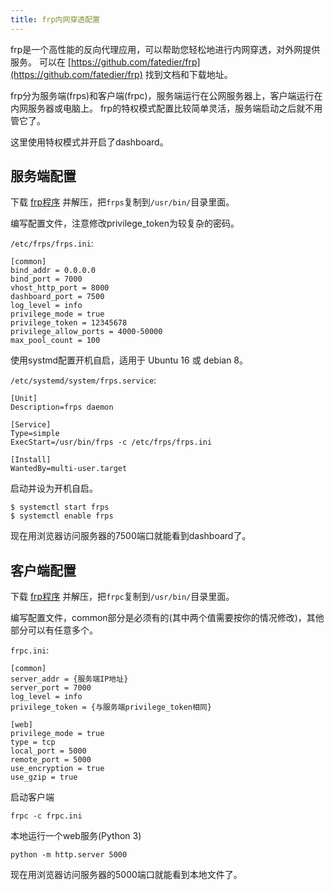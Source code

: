 ```yaml
---
title: frp内网穿透配置
---
```


frp是一个高性能的反向代理应用，可以帮助您轻松地进行内网穿透，对外网提供服务。
可以在 [https://github.com/fatedier/frp](https://github.com/fatedier/frp) 找到文档和下载地址。

frp分为服务端(frps)和客户端(frpc)，服务端运行在公网服务器上，客户端运行在内网服务器或电脑上。
frp的特权模式配置比较简单灵活，服务端启动之后就不用管它了。

这里使用特权模式并开启了dashboard。

## 服务端配置

下载 [frp程序](https://github.com/fatedier/frp/releases) 并解压，把`frps`复制到`/usr/bin/`目录里面。

编写配置文件，注意修改privilege_token为较复杂的密码。

`/etc/frps/frps.ini`:

```
[common]
bind_addr = 0.0.0.0
bind_port = 7000
vhost_http_port = 8000
dashboard_port = 7500
log_level = info
privilege_mode = true
privilege_token = 12345678
privilege_allow_ports = 4000-50000
max_pool_count = 100
```

使用systmd配置开机自启，适用于 Ubuntu 16 或 debian 8。

`/etc/systemd/system/frps.service`:

```
[Unit]
Description=frps daemon

[Service]
Type=simple
ExecStart=/usr/bin/frps -c /etc/frps/frps.ini

[Install]
WantedBy=multi-user.target
```

启动并设为开机自启。

```
$ systemctl start frps
$ systemctl enable frps
```

现在用浏览器访问服务器的7500端口就能看到dashboard了。

## 客户端配置

下载 [frp程序](https://github.com/fatedier/frp/releases) 并解压，把`frpc`复制到`/usr/bin/`目录里面。


编写配置文件，common部分是必须有的(其中两个值需要按你的情况修改)，其他部分可以有任意多个。

`frpc.ini`:

```
[common]
server_addr = {服务端IP地址}
server_port = 7000
log_level = info
privilege_token = {与服务端privilege_token相同}

[web]
privilege_mode = true
type = tcp
local_port = 5000
remote_port = 5000
use_encryption = true
use_gzip = true
```

启动客户端

```
frpc -c frpc.ini
```

本地运行一个web服务(Python 3)

```
python -m http.server 5000
```

现在用浏览器访问服务器的5000端口就能看到本地文件了。

